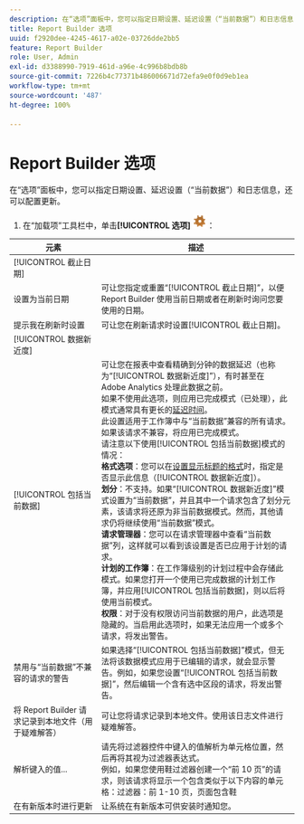 ```yaml
---
description: 在“选项”面板中，您可以指定日期设置、延迟设置（“当前数据”）和日志信息，还可以配置更新。
title: Report Builder 选项
uuid: f2920dee-4245-4617-a02e-03726dde2bb5
feature: Report Builder
role: User, Admin
exl-id: d3388990-7919-461d-a96e-4c996b8bdb8b
source-git-commit: 7226b4c77371b486006671d72efa9e0f0d9eb1ea
workflow-type: tm+mt
source-wordcount: '487'
ht-degree: 100%

---
```


# Report Builder 选项

在“选项”面板中，您可以指定日期设置、延迟设置（“当前数据”）和日志信息，还可以配置更新。

1. 在“加载项”工具栏中，单击&#x200B;**[!UICONTROL 选项]** ![](assets/options_icon.png)：

| 元素 | 描述 |
|--- |--- |
| [!UICONTROL 截止日期] |  |
| 设置为当前日期 | 可让您指定或重置“[!UICONTROL 截止日期]”，以便 Report Builder 使用当前日期或者在刷新时询问您要使用的日期。 |
| 提示我在刷新时设置 | 可让您在刷新请求时设置[!UICONTROL 截止日期]。 |
| [!UICONTROL 数据新近度] |  |
| [!UICONTROL 包括当前数据] | 可让您在报表中查看精确到分钟的数据延迟（也称为“[!UICONTROL 数据新近度]”），有时甚至在 Adobe Analytics 处理此数据之前。<br>如果不使用此选项，则应用已完成模式（已处理），此模式通常具有更长的[延迟时间](https://experienceleague.adobe.com/docs/analytics/analyze/reports-analytics/current-data.html?lang=zh-Hans)。<br>此设置适用于工作簿中与“当前数据”兼容的所有请求。如果该请求不兼容，将应用已完成模式。<br>请注意以下使用[!UICONTROL 包括当前数据]模式的情况：<br>**格式选项**：您可以在[设置显示标题的格式](/help/analyze/report-builder/layout/t-format-display-headers.md)时，指定是否显示此信息（[!UICONTROL 数据新近度]）。<br>**划分**：不支持。如果“[!UICONTROL 数据新近度]”模式设置为“当前数据”，并且其中一个请求包含了划分元素，该请求将还原为非当前数据模式。然而，其他请求仍将继续使用“当前数据”模式。<br>**请求管理器**：您可以在请求管理器中查看“当前数据”列，这样就可以看到该设置是否已应用于计划的请求。<br>**计划的工作簿**：在工作簿级别的计划过程中会存储此模式。如果您打开一个使用已完成数据的计划工作簿，并应用[!UICONTROL 包括当前数据]，则以后将使用当前模式。<br>**权限**：对于没有权限访问当前数据的用户，此选项是隐藏的。当启用此选项时，如果无法应用一个或多个请求，将发出警告。 |
| 禁用与“当前数据”不兼容的请求的警告 | 如果选择“[!UICONTROL 包括当前数据]”模式，但无法将该数据模式应用于已编辑的请求，就会显示警告。例如，如果您设置“[!UICONTROL 包括当前数据]”，然后编辑一个含有选中区段的请求，将发出警告。 |
| 将 Report Builder 请求记录到本地文件（用于疑难解答） | 可让您将请求记录到本地文件。使用该日志文件进行疑难解答。 |
| 解析键入的值... | 请先将过滤器控件中键入的值解析为单元格位置，然后再将其视为过滤器表达式。<br>例如，如果您使用鞋过滤器创建一个“前 10 页”的请求，则该请求将显示一个包含类似于以下内容的单元格：过滤器：前 1-10 页，页面包含鞋 |
| 在有新版本时进行更新 | 让系统在有新版本可供安装时通知您。 |
